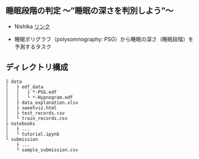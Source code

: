 ## 睡眠段階の判定 〜”睡眠の深さを判別しよう”〜

- Nishika [リンク](https://www.nishika.com/competitions/sleep/summary)

- 睡眠ポリグラフ（polysomnography: PSG）から睡眠の深さ（睡眠段階）を予測するタスク

## ディレクトリ構成

```
├ data
│   ├ edf_data
│   │   ├ *-PSG.edf
│   │   └ *-Hypnogram.edf
│   ├ data_explanation.xlsx
│   ├ sweetviz.html
│   ├ test_records.csv
│   └ train_records.csv
├ notebooks
│   ├ ...
│   └ tutorial.ipynb
└ submission
    ├ ...
    └ sample_submission.csv
```
